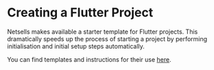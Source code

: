 # Creating a Flutter Project

Netsells makes available a starter template for Flutter projects. This dramatically speeds up the process of starting a project by performing initialisation and initial setup steps automatically.

You can find templates and instructions for their use [here](https://github.com/netsells/flutter-templates).
